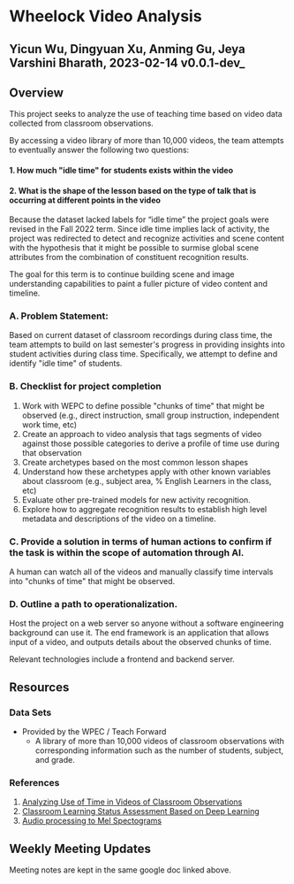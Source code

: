 # Wheelock Video Analysis

## Yicun Wu, Dingyuan Xu, Anming Gu, Jeya Varshini Bharath,  2023-02-14 v0.0.1-dev_


## Overview

This project seeks to analyze the use of teaching time based on video data collected from classroom observations.

By accessing a video library of more than 10,000 videos, the team attempts to  eventually answer the following two questions: 
#### 1. How much "idle time" for students exists within the video
#### 2. What is the shape of the lesson based on the type of talk that is occurring at different points in the video

Because the dataset lacked labels for “idle time” the project goals were revised in the Fall 2022 term. Since idle time implies lack of activity, the project was redirected to detect and recognize activities and scene content with the hypothesis that it might be possible to surmise global scene attributes from the combination of constituent recognition results.

The goal for this term is to continue building scene and image understanding capabilities to paint a fuller picture of video content and timeline.



### A. Problem Statement: 
Based on current dataset of classroom recordings during class time, the team attempts to build on last semester's progress in providing insights into student activities during class time. Specifically, we attempt to define and identify "idle time" of students.



### B. Checklist for project completion

1. Work with WEPC to define possible "chunks of time" that might be observed (e.g., direct instruction, small group instruction, independent work time, etc)
2. Create an approach to video analysis that tags segments of video against those possible categories to derive a profile of time use during that observation
3. Create archetypes based on the most common lesson shapes
4. Understand how these archetypes apply with other known variables about classroom (e.g., subject area, % English Learners in the class, etc)
5. Evaluate other pre-trained models for new activity recognition.
6. Explore how to aggregate recognition results to establish high level metadata and descriptions of the video on a timeline.


### C. Provide a solution in terms of human actions to confirm if the task is within the scope of automation through AI. 
A human can watch all of the videos and manually classify time intervals into "chunks of time" that might be observed. 



### D. Outline a path to operationalization.
Host the project on a web server so anyone without a software engineering background can use it. The end framework is an application that allows input of a video, and outputs details about the observed chunks of time. 

Relevant technologies include a frontend and backend server. 


<!-- _Data Science Projects should have an operationalized end point in mind from the onset. Briefly describe how you see the tool
 produced by this project being used by the end user beyond a jupyter notebook or proof of concept. If possible, be specific and
 call out the relevant technologies_ -->


## Resources


### Data Sets


*   Provided by the WPEC / Teach Forward
    * A library of more than 10,000 videos of classroom observations with corresponding information such as the number of students, subject, and grade.

### References


1. [Analyzing Use of Time in Videos of Classroom Observations ](https://docs.google.com/document/d/1RIr3qk9nLTrtQMpJhb42wpj3Cc0PBM7sXxjcqEZzx34/edit)
2. [Classroom Learning Status Assessment Based on Deep Learning](https://www.hindawi.com/journals/mpe/2022/7049458/)
3. [Audio processing to Mel Spectograms](https://towardsdatascience.com/audio-deep-learning-made-simple-part-2-why-mel-spectrograms-perform-better-aad889a93505)

## Weekly Meeting Updates

Meeting notes are kept in the same google doc linked above.